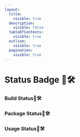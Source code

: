 ```yaml
---
layout:
  title:
    visible: true
  description:
    visible: false
  tableOfContents:
    visible: true
  outline:
    visible: true
  pagination:
    visible: true
---
```


# Status Badge 🚧🛠️

### Build Status🚧🛠️

### Package Status🚧🛠️

### Usage Status🚧🛠️
